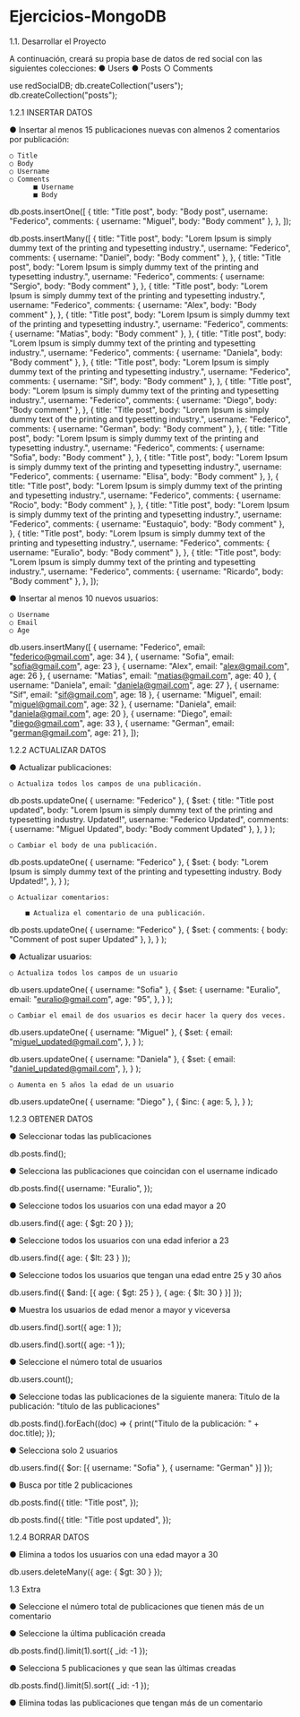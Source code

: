 # Ejercicios-MongoDB

1.1. Desarrollar el Proyecto

A continuación, creará su propia base de datos de red social con las siguientes colecciones:
	● Users
	● Posts
	      ○ Comments

use redSocialDB;
db.createCollection("users");
db.createCollection("posts");

1.2.1 INSERTAR DATOS

● Insertar al menos 15 publicaciones nuevas con almenos 2 comentarios por publicación:

	○ Title
	○ Body
	○ Username
	○ Comments
		  ■ Username
		  ■ Body

db.posts.insertOne([
  {
    title: "Title post",
    body: "Body post",
    username: "Federico",
    comments: { username: "Miguel", body: "Body comment" },
  },
]);

db.posts.insertMany([
  {
    title: "Title post",
    body: "Lorem Ipsum is simply dummy text of the printing and typesetting industry.",
    username: "Federico",
    comments: { username: "Daniel", body: "Body comment" },
  },
  {
    title: "Title post",
    body: "Lorem Ipsum is simply dummy text of the printing and typesetting industry.",
    username: "Federico",
    comments: { username: "Sergio", body: "Body comment" },
  },
  {
    title: "Title post",
    body: "Lorem Ipsum is simply dummy text of the printing and typesetting industry.",
    username: "Federico",
    comments: { username: "Alex", body: "Body comment" },
  },
  {
    title: "Title post",
    body: "Lorem Ipsum is simply dummy text of the printing and typesetting industry.",
    username: "Federico",
    comments: { username: "Matias", body: "Body comment" },
  },
  {
    title: "Title post",
    body: "Lorem Ipsum is simply dummy text of the printing and typesetting industry.",
    username: "Federico",
    comments: { username: "Daniela", body: "Body comment" },
  },
  {
    title: "Title post",
    body: "Lorem Ipsum is simply dummy text of the printing and typesetting industry.",
    username: "Federico",
    comments: { username: "Sif", body: "Body comment" },
  },
  {
    title: "Title post",
    body: "Lorem Ipsum is simply dummy text of the printing and typesetting industry.",
    username: "Federico",
    comments: { username: "Diego", body: "Body comment" },
  },
  {
    title: "Title post",
    body: "Lorem Ipsum is simply dummy text of the printing and typesetting industry.",
    username: "Federico",
    comments: { username: "German", body: "Body comment" },
  },
  {
    title: "Title post",
    body: "Lorem Ipsum is simply dummy text of the printing and typesetting industry.",
    username: "Federico",
    comments: { username: "Sofia", body: "Body comment" },
  },
  {
    title: "Title post",
    body: "Lorem Ipsum is simply dummy text of the printing and typesetting industry.",
    username: "Federico",
    comments: { username: "Elisa", body: "Body comment" },
  },
  {
    title: "Title post",
    body: "Lorem Ipsum is simply dummy text of the printing and typesetting industry.",
    username: "Federico",
    comments: { username: "Rocio", body: "Body comment" },
  },
  {
    title: "Title post",
    body: "Lorem Ipsum is simply dummy text of the printing and typesetting industry.",
    username: "Federico",
    comments: { username: "Eustaquio", body: "Body comment" },
  },
  {
    title: "Title post",
    body: "Lorem Ipsum is simply dummy text of the printing and typesetting industry.",
    username: "Federico",
    comments: { username: "Euralio", body: "Body comment" },
  },
  {
    title: "Title post",
    body: "Lorem Ipsum is simply dummy text of the printing and typesetting industry.",
    username: "Federico",
    comments: { username: "Ricardo", body: "Body comment" },
  },
]);


● Insertar al menos 10 nuevos usuarios:

	○ Username
	○ Email
	○ Age

db.users.insertMany([
  { username: "Federico", email: "federico@gmail.com", age: 34 },
  { username: "Sofia", email: "sofia@gmail.com", age: 23 },
  { username: "Alex", email: "alex@gmail.com", age: 26 },
  { username: "Matias", email: "matias@gmail.com", age: 40 },
  { username: "Daniela", email: "daniela@gmail.com", age: 27 },
  { username: "Sif", email: "sif@gmail.com", age: 18 },
  { username: "Miguel", email: "miguel@gmail.com", age: 32 },
  { username: "Daniela", email: "daniela@gmail.com", age: 20 },
  { username: "Diego", email: "diego@gmail.com", age: 33 },
  { username: "German", email: "german@gmail.com", age: 21 },
]);


1.2.2 ACTUALIZAR DATOS
 
● Actualizar publicaciones:

	○ Actualiza todos los campos de una publicación.

db.posts.updateOne(
  { username: "Federico" },
  {
    $set: {
      title: "Title post updated",
      body: "Lorem Ipsum is simply dummy text of the printing and typesetting industry. Updated!",
      username: "Federico Updated",
      comments: { username: "Miguel Updated", body: "Body comment Updated" },
    },
  }
);

	○ Cambiar el body de una publicación.

db.posts.updateOne(
  { username: "Federico" },
  {
    $set: {
      body: "Lorem Ipsum is simply dummy text of the printing and typesetting industry. Body Updated!",
    },
  }
);

	○ Actualizar comentarios:

		■ Actualiza el comentario de una publicación.

db.posts.updateOne(
  { username: "Federico" },
  {
    $set: {
      comments: { body: "Comment of post super Updated" },
    },
  }
);


● Actualizar usuarios:

	○ Actualiza todos los campos de un usuario

db.users.updateOne(
  { username: "Sofia" },
  {
    $set: {
      username: "Euralio",
      email: "euralio@gmail.com",
      age: "95",
    },
  }
);

	○ Cambiar el email de dos usuarios es decir hacer la query dos veces.

db.users.updateOne(
  { username: "Miguel" },
  {
    $set: {
      email: "miguel_updated@gmail.com",
    },
  }
);

db.users.updateOne(
  { username: "Daniela" },
  {
    $set: {
      email: "daniel_updated@gmail.com",
    },
  }
);


	○ Aumenta en 5 años la edad de un usuario

db.users.updateOne(
  { username: "Diego" },
  {
    $inc: {
      age: 5,
    },
  }
);


1.2.3 OBTENER DATOS

● Seleccionar todas las publicaciones

db.posts.find();

● Selecciona las publicaciones que coincidan con el username indicado

db.posts.find({
  username: "Euralio",
});

● Seleccione todos los usuarios con una edad mayor a 20

db.users.find({ age: { $gt: 20 } });

● Seleccione todos los usuarios con una edad inferior a 23

db.users.find({ age: { $lt: 23 } });

● Seleccione todos los usuarios que tengan una edad entre 25 y 30 años

db.users.find({ $and: [{ age: { $gt: 25 } }, { age: { $lt: 30 } }] });

● Muestra los usuarios de edad menor a mayor y viceversa

db.users.find().sort({ age: 1 });

db.users.find().sort({ age: -1 });

● Seleccione el número total de usuarios

db.users.count();

● Seleccione todas las publicaciones de la siguiente manera: Título de la publicación: "título de las publicaciones"

db.posts.find().forEach((doc) => {
  print("Titulo de la publicación: " + doc.title);
});

● Selecciona solo 2 usuarios

db.users.find({ $or: [{ username: "Sofia" }, { username: "German" }] });

● Busca por title 2 publicaciones

db.posts.find({
  title: "Title post",
});

db.posts.find({
  title: "Title post updated",
});


1.2.4 BORRAR DATOS

● Elimina a todos los usuarios con una edad mayor a 30

db.users.deleteMany({ age: { $gt: 30 } });


1.3 Extra

● Seleccione el número total de publicaciones que tienen más de un comentario

● Seleccione la última publicación creada

db.posts.find().limit(1).sort({ _id: -1 });

● Selecciona 5 publicaciones y que sean las últimas creadas

db.posts.find().limit(5).sort({ _id: -1 });

● Elimina todas las publicaciones que tengan más de un comentario

